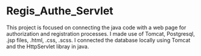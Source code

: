 # Regis_Authe_Servlet

This project is focused on connecting the java code with a web page for authorization and registration processes.
I made use of Tomcat, Postgresql, .jsp files, .html, .css, .scss.
I connected the database locally using Tomcat and the HttpServlet libray in java.
